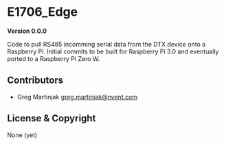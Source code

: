 # E1706_Edge
**Version 0.0.0**

Code to pull RS485 incomming serial data from the DTX device onto a Raspberry Pi.
Initial commits to be built for Raspberry Pi 3.0 and eventually ported to a Raspberry Pi Zero W.

## Contributors
- Greg Martinjak <greg.martinjak@nvent.com>

## License & Copyright
None (yet)